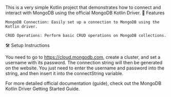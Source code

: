 This is a very simple Kotlin project that demonstrates how to connect and interact with MongoDB using the official MongoDB Kotlin Driver.
🚀 Features

    MongoDB Connection: Easily set up a connection to MongoDB using the Kotlin driver.

    CRUD Operations: Perform basic CRUD operations on MongoDB collections.

🛠️ Setup Instructions

You need to go to https://cloud.mongodb.com, create a cluster, and set a username with its password. The connection string will then be generated on the website. 
You just need to enter the username and password into the string, and then insert it into the connectString variable.

For more detailed official documentation (guide), check out the MongoDB Kotlin Driver Getting Started Guide.
